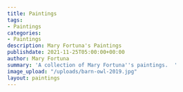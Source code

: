 ```yaml
---
title: Paintings
tags:
- Paintings
categories:
- Paintings
description: Mary Fortuna's Paintings
publishdate: 2021-11-25T05:00:00+00:00
author: Mary Fortuna
summary: 'A collection of Mary Fortuna''s paintings.  '
image_upload: "/uploads/barn-owl-2019.jpg"
layout: paintings
---
```

